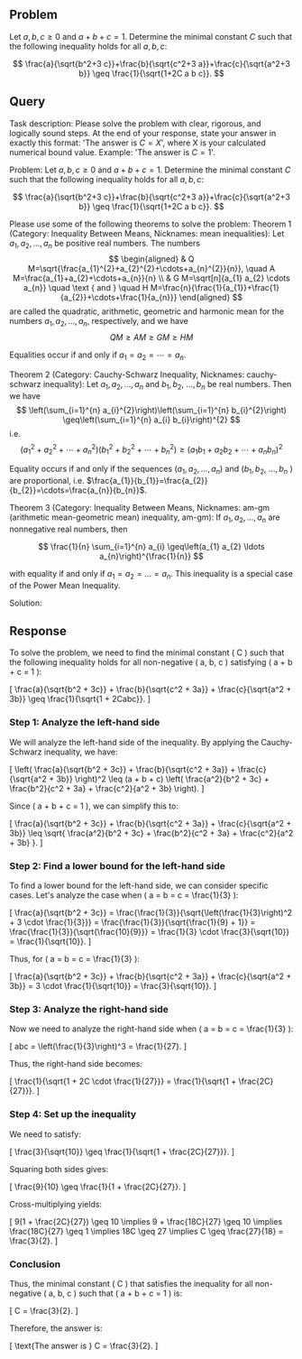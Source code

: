 ## Problem

Let $a, b, c \geq 0$ and $a+b+c=1$. Determine the minimal constant $C$ such that the following inequality holds for all $a, b, c$:

$$
\frac{a}{\sqrt{b^2+3 c}}+\frac{b}{\sqrt{c^2+3 a}}+\frac{c}{\sqrt{a^2+3 b}} \geq \frac{1}{\sqrt{1+2C a b c}}.
$$

## Query

Task description: Please solve the problem with clear, rigorous, and logically sound steps. At the end of your response, state your answer in exactly this format: 'The answer is $C=X$', where X is your calculated numerical bound value. Example: 'The answer is $C=1$'.

Problem: Let $a, b, c \geq 0$ and $a+b+c=1$. Determine the minimal constant $C$ such that the following inequality holds for all $a, b, c$:

$$
\frac{a}{\sqrt{b^2+3 c}}+\frac{b}{\sqrt{c^2+3 a}}+\frac{c}{\sqrt{a^2+3 b}} \geq \frac{1}{\sqrt{1+2C a b c}}.
$$

Please use some of the following theorems to solve the problem:
Theorem 1 (Category: Inequality Between Means, Nicknames: mean inequalities): Let $a_{1}, a_{2}, \ldots, a_{n}$ be positive real numbers. The numbers
$$
\begin{aligned}
& Q M=\sqrt{\frac{a_{1}^{2}+a_{2}^{2}+\cdots+a_{n}^{2}}{n}}, \quad A M=\frac{a_{1}+a_{2}+\cdots+a_{n}}{n} \\
& G M=\sqrt[n]{a_{1} a_{2} \cdots a_{n}} \quad \text { and } \quad H M=\frac{n}{\frac{1}{a_{1}}+\frac{1}{a_{2}}+\cdots+\frac{1}{a_{n}}}
\end{aligned}
$$
are called the quadratic, arithmetic, geometric and harmonic mean for the numbers $a_{1}, a_{2}, \ldots, a_{n}$, respectively, and we have
$$
Q M \geq A M \geq G M \geq H M
$$

Equalities occur if and only if $a_{1}=a_{2}=\cdots=a_{n}$.

Theorem 2 (Category: Cauchy-Schwarz Inequality, Nicknames: cauchy-schwarz inequality): Let $a_{1}, a_{2}, \ldots, a_{n}$ and $b_{1}, b_{2}$, $\ldots, b_{n}$ be real numbers. Then we have
$$
\left(\sum_{i=1}^{n} a_{i}^{2}\right)\left(\sum_{i=1}^{n} b_{i}^{2}\right) \geq\left(\sum_{i=1}^{n} a_{i} b_{i}\right)^{2}
$$
i.e.
$$
\left(a_{1}^{2}+a_{2}^{2}+\cdots+a_{n}^{2}\right)\left(b_{1}^{2}+b_{2}^{2}+\cdots+b_{n}^{2}\right) \geq\left(a_{1} b_{1}+a_{2} b_{2}+\cdots+a_{n} b_{n}\right)^{2}
$$

Equality occurs if and only if the sequences $\left(a_{1}, a_{2}, \ldots, a_{n}\right)$ and $\left(b_{1}, b_{2}\right.$, $\ldots, b_{n}$ ) are proportional, i.e. $\frac{a_{1}}{b_{1}}=\frac{a_{2}}{b_{2}}=\cdots=\frac{a_{n}}{b_{n}}$.

Theorem 3 (Category: Inequality Between Means, Nicknames: am-gm (arithmetic mean-geometric mean) inequality, am-gm): If $a_{1}, a_{2}, \ldots, a_{n}$ are nonnegative real numbers, then

$$
\frac{1}{n} \sum_{i=1}^{n} a_{i} \geq\left(a_{1} a_{2} \ldots a_{n}\right)^{\frac{1}{n}}
$$

with equality if and only if $a_{1}=a_{2}=\ldots=a_{n}$. This inequality is a special case of the Power Mean Inequality.

Solution:

## Response

To solve the problem, we need to find the minimal constant \( C \) such that the following inequality holds for all non-negative \( a, b, c \) satisfying \( a + b + c = 1 \):

\[
\frac{a}{\sqrt{b^2 + 3c}} + \frac{b}{\sqrt{c^2 + 3a}} + \frac{c}{\sqrt{a^2 + 3b}} \geq \frac{1}{\sqrt{1 + 2Cabc}}.
\]

### Step 1: Analyze the left-hand side

We will analyze the left-hand side of the inequality. By applying the Cauchy-Schwarz inequality, we have:

\[
\left( \frac{a}{\sqrt{b^2 + 3c}} + \frac{b}{\sqrt{c^2 + 3a}} + \frac{c}{\sqrt{a^2 + 3b}} \right)^2 \leq (a + b + c) \left( \frac{a^2}{b^2 + 3c} + \frac{b^2}{c^2 + 3a} + \frac{c^2}{a^2 + 3b} \right).
\]

Since \( a + b + c = 1 \), we can simplify this to:

\[
\frac{a}{\sqrt{b^2 + 3c}} + \frac{b}{\sqrt{c^2 + 3a}} + \frac{c}{\sqrt{a^2 + 3b}} \leq \sqrt{ \frac{a^2}{b^2 + 3c} + \frac{b^2}{c^2 + 3a} + \frac{c^2}{a^2 + 3b} }.
\]

### Step 2: Find a lower bound for the left-hand side

To find a lower bound for the left-hand side, we can consider specific cases. Let's analyze the case when \( a = b = c = \frac{1}{3} \):

\[
\frac{a}{\sqrt{b^2 + 3c}} = \frac{\frac{1}{3}}{\sqrt{\left(\frac{1}{3}\right)^2 + 3 \cdot \frac{1}{3}}} = \frac{\frac{1}{3}}{\sqrt{\frac{1}{9} + 1}} = \frac{\frac{1}{3}}{\sqrt{\frac{10}{9}}} = \frac{1}{3} \cdot \frac{3}{\sqrt{10}} = \frac{1}{\sqrt{10}}.
\]

Thus, for \( a = b = c = \frac{1}{3} \):

\[
\frac{a}{\sqrt{b^2 + 3c}} + \frac{b}{\sqrt{c^2 + 3a}} + \frac{c}{\sqrt{a^2 + 3b}} = 3 \cdot \frac{1}{\sqrt{10}} = \frac{3}{\sqrt{10}}.
\]

### Step 3: Analyze the right-hand side

Now we need to analyze the right-hand side when \( a = b = c = \frac{1}{3} \):

\[
abc = \left(\frac{1}{3}\right)^3 = \frac{1}{27}.
\]

Thus, the right-hand side becomes:

\[
\frac{1}{\sqrt{1 + 2C \cdot \frac{1}{27}}} = \frac{1}{\sqrt{1 + \frac{2C}{27}}}.
\]

### Step 4: Set up the inequality

We need to satisfy:

\[
\frac{3}{\sqrt{10}} \geq \frac{1}{\sqrt{1 + \frac{2C}{27}}}.
\]

Squaring both sides gives:

\[
\frac{9}{10} \geq \frac{1}{1 + \frac{2C}{27}}.
\]

Cross-multiplying yields:

\[
9(1 + \frac{2C}{27}) \geq 10 \implies 9 + \frac{18C}{27} \geq 10 \implies \frac{18C}{27} \geq 1 \implies 18C \geq 27 \implies C \geq \frac{27}{18} = \frac{3}{2}.
\]

### Conclusion

Thus, the minimal constant \( C \) that satisfies the inequality for all non-negative \( a, b, c \) such that \( a + b + c = 1 \) is:

\[
C = \frac{3}{2}.
\]

Therefore, the answer is:

\[
\text{The answer is } C = \frac{3}{2}.
\]